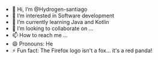 - 👋 Hi, I’m @Hydrogen-santiago
- 👀 I’m interested in Software development 
- 🌱 I’m currently learning Java and Kotlin 
- 💞️ I’m looking to collaborate on ...
- 📫 How to reach me ...
- 😄 Pronouns: He
- ⚡ Fun fact: The Firefox logo isn't a fox… it's a red panda!

<!---
Hydrogen-santiago/Hydrogen-santiago is a ✨ special ✨ repository because its `README.md` (this file) appears on your GitHub profile.
You can click the Preview link to take a look at your changes.
--->

